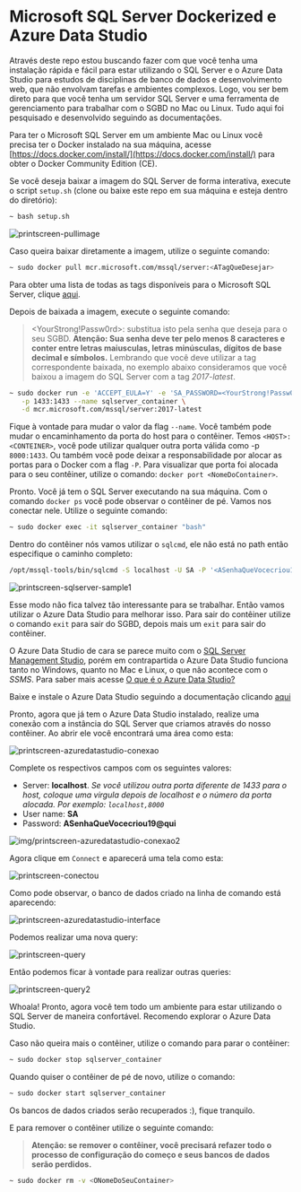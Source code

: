 # Microsoft SQL Server Dockerized e Azure Data Studio

Através deste repo estou buscando fazer com que você tenha uma instalação rápida e fácil
para estar utilizando o SQL Server e o Azure Data Studio para estudos de disciplinas de banco de dados e desenvolvimento web,
que não envolvam tarefas e ambientes complexos. Logo, vou ser bem direto para que você tenha um servidor
SQL Server e uma ferramenta de gerenciamento para trabalhar com o SGBD no Mac ou Linux.
Tudo aqui foi pesquisado e desenvolvido seguindo as documentações.

Para ter o Microsoft SQL Server em um ambiente Mac ou Linux você precisa ter
o Docker instalado na sua máquina, acesse [https://docs.docker.com/install/](https://docs.docker.com/install/)
para obter o Docker Community Edition (CE).

Se você deseja baixar a imagem do SQL Server de forma interativa, execute o script
`setup.sh` (clone ou baixe este repo em sua máquina e esteja dentro do diretório):

```bash
~ bash setup.sh
```

![printscreen-pullimage](/img/printscreen-pullimage.png)

Caso queira baixar diretamente a imagem, utilize o seguinte comando:

```bash
~ sudo docker pull mcr.microsoft.com/mssql/server:<ATagQueDesejar>
```

Para obter uma lista de todas as tags disponíveis para o Microsoft SQL Server, clique [aqui](https://hub.docker.com/_/microsoft-mssql-server).

Depois de baixada a imagem, execute o seguinte comando:

><YourStrong!Passw0rd>: substitua isto pela senha que deseja para o seu
SGBD. **Atenção: Sua senha deve ter pelo menos 8 caracteres e conter entre letras maiusculas, letras minúsculas, dígitos de base decimal e símbolos.**
Lembrando que você deve utilizar a tag correspondente baixada, no exemplo abaixo
consideramos que você baixou a imagem do SQL Server com a tag *2017-latest*.

```bash
~ sudo docker run -e 'ACCEPT_EULA=Y' -e 'SA_PASSWORD=<YourStrong!Passw0rd>' \
   -p 1433:1433 --name sqlserver_container \
   -d mcr.microsoft.com/mssql/server:2017-latest
```

Fique à vontade para mudar o valor da flag `--name`. Você também pode mudar o encaminhamento
da porta do host para o contêiner. Temos `<HOST>:<CONTEINER>`, você pode utilizar qualquer outra porta
válida como -p `8000:1433`. Ou também você pode deixar a responsabilidade por alocar as portas para
o Docker com a flag `-P`. Para visualizar que porta foi alocada para o seu contêiner, utilize o
comando: `docker port <NomeDoContainer>`.  

Pronto. Você já tem o SQL Server executando na sua máquina. Com o comando `docker ps` você pode
observar o contêiner de pé. Vamos nos conectar nele. Utilize o seguinte comando:

```bash
~ sudo docker exec -it sqlserver_container "bash"
```

Dentro do contêiner nós vamos utilizar o `sqlcmd`, ele não
está no path então especifique o caminho completo:

```bash
/opt/mssql-tools/bin/sqlcmd -S localhost -U SA -P '<ASenhaQueVocecriou19@qui>'
```

![printscreen-sqlserver-sample1](/img/printscreen-sqlserver-sample1.png)

Esse modo não fica talvez tão interessante para se trabalhar. Então vamos utilizar o Azure Data Studio para melhorar isso. Para sair do contêiner utilize o comando `exit` para sair do SGBD, depois mais um `exit` para sair do contêiner.

O Azure Data Studio de cara se parece
muito com o [SQL Server Management Studio](https://docs.microsoft.com/pt-br/sql/ssms/sql-server-management-studio-ssms?view=sql-server-2017), porém em contrapartida o Azure Data Studio funciona tanto no Windows, quanto no Mac e Linux, o que não acontece com o *SSMS*. Para saber mais acesse [O que é o Azure Data Studio?](https://docs.microsoft.com/pt-br/sql/azure-data-studio/what-is?view=sql-server-2017)

Baixe e instale o Azure Data Studio seguindo a documentação clicando [aqui](https://docs.microsoft.com/pt-br/sql/azure-data-studio/download?view=sql-server-2017)

Pronto, agora que já tem o Azure Data Studio instalado, realize uma conexão com a instância do SQL Server que criamos através do nosso contêiner.
Ao abrir ele você encontrará uma área como esta:

![printscreen-azuredatastudio-conexao](/img/printscreen-azuredatastudio-conexao.png)

Complete os respectivos campos com os seguintes valores:

+ Server: **localhost**. *Se você utilizou outra porta diferente de 1433 para o host, coloque uma virgula
depois de localhost e o número da porta alocada. Por exemplo: `localhost,8000`*
+ User name: **SA**
+ Password: **ASenhaQueVocecriou19@qui**

![img/printscreen-azuredatastudio-conexao2](img/printscreen-azuredatastudio-conexao2.png)

Agora clique em `Connect` e aparecerá uma tela como esta:

![printscreen-conectou](/img/printscreen-conectou.png)

Como pode observar, o banco de dados criado na linha de comando está aparecendo:

![printscreen-azuredatastudio-interface](/img/printscreen-azuredatastudio-interface.png)

Podemos realizar uma nova query:

![printscreen-query](/img/printscreen-query.png)

Então podemos ficar à vontade para realizar outras queries:

![printscreen-query2](/img/printscreen-query2.png)

Whoala! Pronto, agora você tem todo um ambiente para estar utilizando o SQL Server de maneira confortável. Recomendo explorar o Azure Data Studio.

Caso não queira mais o contêiner,
utilize o comando para parar o contêiner:

```bash
~ sudo docker stop sqlserver_container
```

Quando quiser o contêiner de pé de novo,
utilize o comando:

```bash
~ sudo docker start sqlserver_container
```

Os bancos de dados criados serão recuperados :), fique tranquilo.

E para remover o contêiner utilize o seguinte comando:

>**Atenção: se remover o contêiner, você precisará refazer todo o processo de configuração do começo e
seus bancos de dados serão perdidos.**

```bash
~ sudo docker rm -v <ONomeDoSeuContainer>
````
